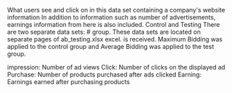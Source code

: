  What users see and click on in this data set containing a company's website information
 In addition to information such as number of advertisements, earnings information from here is also included. Control and Testing
 There are two separate data sets: # group. These data sets are located on separate pages of ab_testing.xlsx excel.
 is received. Maximum Bidding was applied to the control group and Average Bidding was applied to the test group.

 impression: Number of ad views
 Click: Number of clicks on the displayed ad
 Purchase: Number of products purchased after ads clicked
 Earning: Earnings earned after purchasing products
